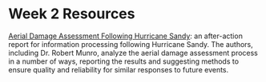 # Week 2 Resources

[Aerial Damage Assessment Following Hurricane Sandy](https://www.giscorps.org/sandy_109/): an after-action report for information processing following Hurricane Sandy. The authors, including Dr. Robert Munro, analyze the aerial damage assessment process in a number of ways, reporting the results and suggesting methods to ensure quality and reliability for similar responses to future events.